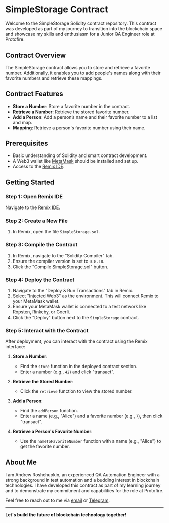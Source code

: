 # SimpleStorage Contract

Welcome to the SimpleStorage Solidity contract repository. This contract was developed as part of my journey to transition into the blockchain space and showcase my skills and enthusiasm for a Junior QA Engineer role at Protofire.

## Contract Overview

The SimpleStorage contract allows you to store and retrieve a favorite number. Additionally, it enables you to add people's names along with their favorite numbers and retrieve these mappings.

## Contract Features

- **Store a Number**: Store a favorite number in the contract.
- **Retrieve a Number**: Retrieve the stored favorite number.
- **Add a Person**: Add a person’s name and their favorite number to a list and map.
- **Mapping**: Retrieve a person's favorite number using their name.

## Prerequisites

- Basic understanding of Solidity and smart contract development.
- A Web3 wallet like [MetaMask](https://metamask.io/) should be installed and set up.
- Access to the [Remix IDE](https://remix.ethereum.org/).

## Getting Started

### Step 1: Open Remix IDE

Navigate to the [Remix IDE](https://remix.ethereum.org/).

### Step 2: Create a New File

1. In Remix, open the file `SimpleStorage.sol`.

### Step 3: Compile the Contract

1. In Remix, navigate to the "Solidity Compiler" tab.
2. Ensure the compiler version is set to `0.8.18`.
3. Click the "Compile SimpleStorage.sol" button.

### Step 4: Deploy the Contract

1. Navigate to the "Deploy & Run Transactions" tab in Remix.
2. Select "Injected Web3" as the environment. This will connect Remix to your MetaMask wallet.
3. Ensure your MetaMask wallet is connected to a test network like Ropsten, Rinkeby, or Goerli.
4. Click the "Deploy" button next to the `SimpleStorage` contract.

### Step 5: Interact with the Contract

After deployment, you can interact with the contract using the Remix interface:

1. **Store a Number**:

   - Find the `store` function in the deployed contract section.
   - Enter a number (e.g., `42`) and click "transact".

2. **Retrieve the Stored Number**:

   - Click the `retrieve` function to view the stored number.

3. **Add a Person**:

   - Find the `addPerson` function.
   - Enter a name (e.g., "Alice") and a favorite number (e.g., `7`), then click "transact".

4. **Retrieve a Person's Favorite Number**:
   - Use the `nameToFavoriteNumber` function with a name (e.g., "Alice") to get the favorite number.

## About Me

I am Andrew Roshchupkin, an experienced QA Automation Engineer with a strong background in test automation and a budding interest in blockchain technologies. I have developed this contract as part of my learning journey and to demonstrate my commitment and capabilities for the role at Protofire.

Feel free to reach out to me via [email](mailto:sdet.andrew@gmail.com) or [Telegram](https://t.me/Andrew_Roshchupkin).

---

**Let's build the future of blockchain technology together!**
